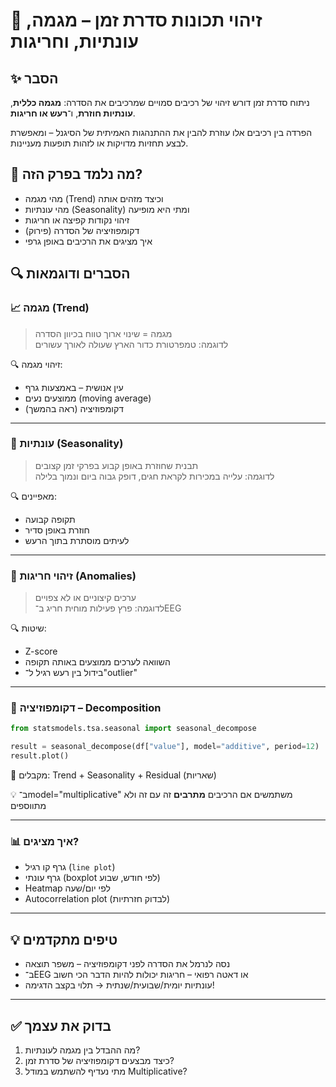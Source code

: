# 📘 זיהוי תכונות סדרת זמן – מגמה, עונתיות, וחריגות

## ✨ הסבר
ניתוח סדרת זמן דורש זיהוי של רכיבים סמויים שמרכיבים את הסדרה: **מגמה כללית**, **עונתיות חוזרת**, ו־**רעש או חריגות**. 

הפרדה בין רכיבים אלו עוזרת להבין את ההתנהגות האמיתית של הסיגנל – ומאפשרת לבצע תחזיות מדויקות או לזהות תופעות מעניינות.

## 🧠 מה נלמד בפרק הזה?
- מהי מגמה (Trend) וכיצד מזהים אותה
- מהי עונתיות (Seasonality) ומתי היא מופיעה
- זיהוי נקודות קפיצה או חריגות
- דקומפוזיציה של הסדרה (פירוק)
- איך מציגים את הרכיבים באופן גרפי

## 🔍 הסברים ודוגמאות

### 📈 מגמה (Trend)

> מגמה = שינוי ארוך טווח בכיוון הסדרה  
> לדוגמה: טמפרטורת כדור הארץ שעולה לאורך עשורים

🔍 זיהוי מגמה:
- עין אנושית – באמצעות גרף
- ממוצעים נעים (moving average)
- דקומפוזיציה (ראה בהמשך)

---

### 🔁 עונתיות (Seasonality)

> תבנית שחוזרת באופן קבוע בפרקי זמן קצובים  
> לדוגמה: עלייה במכירות לקראת חגים, דופק גבוה ביום ונמוך בלילה

🔍 מאפיינים:
- תקופה קבועה
- חוזרת באופן סדיר
- לעיתים מוסתרת בתוך הרעש

---

### 🚨 זיהוי חריגות (Anomalies)

> ערכים קיצוניים או לא צפויים  
> לדוגמה: פרץ פעילות מוחית חריג ב־EEG

🔍 שיטות:
- Z-score
- השוואה לערכים ממוצעים באותה תקופה
- בידול בין רעש רגיל ל־"outlier"

---

### 🔬 דקומפוזיציה – Decomposition

```python
from statsmodels.tsa.seasonal import seasonal_decompose

result = seasonal_decompose(df["value"], model="additive", period=12)
result.plot()
````

🔹 מקבלים: Trend + Seasonality + Residual (שאריות)

💡 ב־model="multiplicative" משתמשים אם הרכיבים **מתרבים** זה עם זה ולא מתווספים

---

### 📊 איך מציגים?

* גרף קו רגיל (`line plot`)
* גרף עונתי (boxplot לפי חודש, שבוע)
* Heatmap לפי יום/שעה
* Autocorrelation plot (לבדוק חזרתיות)

---

## 💡 טיפים מתקדמים

* נסה לנרמל את הסדרה לפני דקומפוזיציה – משפר תוצאה
* ב־EEG או דאטה רפואי – חריגות יכולות להיות הדבר הכי חשוב
* עונתיות יומית/שבועית/שנתית → תלוי בקצב הדגימה!

---

## ✅ בדוק את עצמך

1. מה ההבדל בין מגמה לעונתיות?
2. כיצד מבצעים דקומפוזיציה של סדרת זמן?
3. מתי נעדיף להשתמש במודל Multiplicative?

